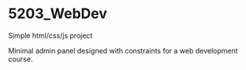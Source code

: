 # 5203_WebDev
Simple html/css/js project


Minimal admin panel designed with constraints for a web development course.
